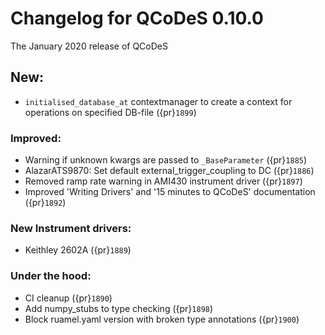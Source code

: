 # Changelog for QCoDeS 0.10.0

The January 2020 release of QCoDeS

## New:

- `initialised_database_at` contextmanager to create a context for
  operations on specified DB-file ({pr}`1899`)

### Improved:

- Warning if unknown kwargs are passed to `_BaseParameter` ({pr}`1885`)
- AlazarATS9870: Set default external_trigger_coupling to DC ({pr}`1886`)
- Removed ramp rate warning in AMI430 instrument driver ({pr}`1897`)
- Improved 'Writing Drivers' and '15 minutes to QCoDeS' documentation ({pr}`1892`)

### New Instrument drivers:

- Keithley 2602A ({pr}`1889`)

### Under the hood:

- CI cleanup ({pr}`1890`)
- Add numpy_stubs to type checking ({pr}`1898`)
- Block ruamel.yaml version with broken type annotations ({pr}`1900`)
